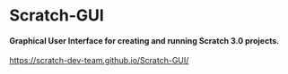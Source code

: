 # Scratch-GUI
#### Graphical User Interface for creating and running Scratch 3.0 projects.

https://scratch-dev-team.github.io/Scratch-GUI/
